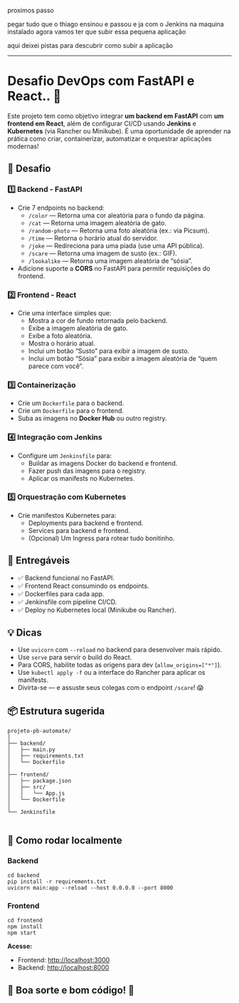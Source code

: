 proximos passo

pegar tudo que o thiago ensinou e passou e ja com o Jenkins na maquina instalado agora vamos ter que subir essa pequena aplicação

aqui deixei pistas para descubrir como subir a aplicação

------

<!DOCTYPE html>
<html lang="pt-BR">

<body>
  <h1>Desafio DevOps com FastAPI e React.. 🚀</h1>

  <p>Este projeto tem como objetivo integrar <strong>um backend em FastAPI</strong> com <strong>um frontend em React</strong>, além de configurar CI/CD usando <strong>Jenkins</strong> e <strong>Kubernetes</strong> (via Rancher ou Minikube). É uma oportunidade de aprender na prática como criar, containerizar, automatizar e orquestrar aplicações modernas!</p>

  <h2>🎯 Desafio</h2>

  <h3>1️⃣ Backend - FastAPI</h3>
  <ul>
    <li>Crie 7 endpoints no backend:
      <ul>
        <li><code>/color</code> — Retorna uma cor aleatória para o fundo da página.</li>
        <li><code>/cat</code> — Retorna uma imagem aleatória de gato.</li>
        <li><code>/random-photo</code> — Retorna uma foto aleatória (ex.: via Picsum).</li>
        <li><code>/time</code> — Retorna o horário atual do servidor.</li>
        <li><code>/joke</code> — Redireciona para uma piada (use uma API pública).</li>
        <li><code>/scare</code> — Retorna uma imagem de susto (ex.: GIF).</li>
        <li><code>/lookalike</code> — Retorna uma imagem aleatória de “sósia”.</li>
      </ul>
    </li>
    <li>Adicione suporte a <strong>CORS</strong> no FastAPI para permitir requisições do frontend.</li>
  </ul>

  <h3>2️⃣ Frontend - React</h3>
  <ul>
    <li>Crie uma interface simples que:
      <ul>
        <li>Mostra a cor de fundo retornada pelo backend.</li>
        <li>Exibe a imagem aleatória de gato.</li>
        <li>Exibe a foto aleatória.</li>
        <li>Mostra o horário atual.</li>
        <li>Inclui um botão “Susto” para exibir a imagem de susto.</li>
        <li>Inclui um botão “Sósia” para exibir a imagem aleatória de “quem parece com você”.</li>
      </ul>
    </li>
  </ul>

  <h3>3️⃣ Containerização</h3>
  <ul>
    <li>Crie um <code>Dockerfile</code> para o backend.</li>
    <li>Crie um <code>Dockerfile</code> para o frontend.</li>
    <li>Suba as imagens no <strong>Docker Hub</strong> ou outro registry.</li>
  </ul>

  <h3>4️⃣ Integração com Jenkins</h3>
  <ul>
    <li>Configure um <code>Jenkinsfile</code> para:
      <ul>
        <li>Buildar as imagens Docker do backend e frontend.</li>
        <li>Fazer push das imagens para o registry.</li>
        <li>Aplicar os manifests no Kubernetes.</li>
      </ul>
    </li>
  </ul>

  <h3>5️⃣ Orquestração com Kubernetes</h3>
  <ul>
    <li>Crie manifestos Kubernetes para:
      <ul>
        <li>Deployments para backend e frontend.</li>
        <li>Services para backend e frontend.</li>
        <li>(Opcional) Um Ingress para rotear tudo bonitinho.</li>
      </ul>
    </li>
  </ul>

  <h2>🚀 Entregáveis</h2>
  <ul>
    <li>✅ Backend funcional no FastAPI.</li>
    <li>✅ Frontend React consumindo os endpoints.</li>
    <li>✅ Dockerfiles para cada app.</li>
    <li>✅ Jenkinsfile com pipeline CI/CD.</li>
    <li>✅ Deploy no Kubernetes local (Minikube ou Rancher).</li>
  </ul>

  <h2>💡 Dicas</h2>
  <ul>
    <li>Use <code>uvicorn</code> com <code>--reload</code> no backend para desenvolver mais rápido.</li>
    <li>Use <code>serve</code> para servir o build do React.</li>
    <li>Para CORS, habilite todas as origens para dev (<code>allow_origins=["*"]</code>).</li>
    <li>Use <code>kubectl apply -f</code> ou a interface do Rancher para aplicar os manifests.</li>
    <li>Divirta-se — e assuste seus colegas com o endpoint <code>/scare</code>! 😱</li>
  </ul>

  <h2>📦 Estrutura sugerida</h2>
  <pre><code>projeto-pb-automate/
│
├── backend/
│   ├── main.py
│   ├── requirements.txt
│   └── Dockerfile
│
├── frontend/
│   ├── package.json
│   ├── src/
│   │   └── App.js
│   └── Dockerfile
│
└── Jenkinsfile
  </code></pre>

  <h2>📝 Como rodar localmente</h2>

  <h3>Backend</h3>
  <pre><code>cd backend
pip install -r requirements.txt
uvicorn main:app --reload --host 0.0.0.0 --port 8000</code></pre>

  <h3>Frontend</h3>
  <pre><code>cd frontend
npm install
npm start</code></pre>

  <p><strong>Acesse:</strong></p>
  <ul>
    <li>Frontend: <a href="http://localhost:3000" target="_blank">http://localhost:3000</a></li>
    <li>Backend: <a href="http://localhost:8000" target="_blank">http://localhost:8000</a></li>
  </ul>

  <h2>🚨 Boa sorte e bom código! 🚨</h2>
</body>
</html>
